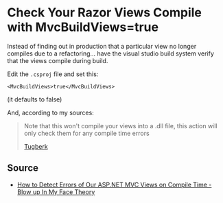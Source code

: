 ﻿# Check Your Razor Views Compile with MvcBuildViews=true

Instead of finding out in production that a particular view no longer compiles due to a refactoring... have the visual studio build system verify that the views compile during build.

Edit the `.csproj` file and set this:

	<MvcBuildViews>true</MvcBuildViews>

(it defaults to false)

And, according to my sources:

> Note that this won't compile your views into a .dll file, this action will only check them for any compile time errors
>
>  [Tugberk](https://www.tugberkugurlu.com/archive/how-to-detect-errors-of-our-asp-net-mvc-views-on-compile-time-blow-up-in-my-face-theory)

## Source

- [How to Detect Errors of Our ASP.NET MVC Views on Compile Time - Blow up In My Face Theory](https://www.tugberkugurlu.com/archive/how-to-detect-errors-of-our-asp-net-mvc-views-on-compile-time-blow-up-in-my-face-theory)
